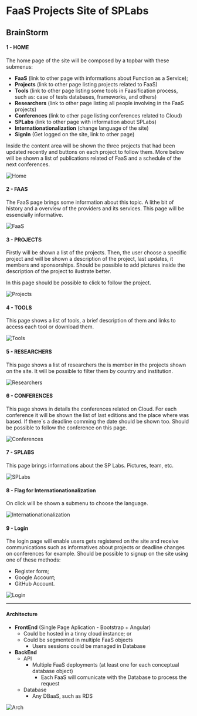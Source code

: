# FaaS Projects Site of SPLabs

## BrainStorm

#### 1 - HOME

The home page of the site will be composed by a topbar with these submenus:
  - **FaaS** (link to other page with informations about Function as a Service);
  - **Projects** (link to other page listing projects related to FaaS)
  - **Tools** (link to other page listing some tools in Faasification process, such as: case of tests databases, frameworks, and others)
  - **Researchers** (link to other page listing all people involving in the FaaS projects)
  - **Conferences** (link to other page listing conferences related to Cloud)
  - **SPLabs** (link to other page with information about SPLabs)
  - **Internationationalization** (change language of the site)
  - **SignIn** (Get logged on the site, link to other page)

Inside the content area will be shown the three projects that had been updated recently and buttons on each project to follow them. More below will be shown a list of publications related of FaaS and a schedule of the next conferences.

![Home](brainstorm/1_home.jpg)

#### 2 - FAAS

The FaaS page brings some information about this topic. A lithe bit of history and a overview of the providers and its services. This page will be essencially informative.

![FaaS](brainstorm/2_faas.jpg)

#### 3 - PROJECTS

Firstly will be shown a list of the projects. Then, the user choose a specific project and will be shown a description of the project, last updates, it members and sponsorships. Should be possible to add pictures inside the description of the project to ilustrate better.

In this page should be possible to click to follow the project.

![Projects](brainstorm/3_projects.jpg)

#### 4 - TOOLS

This page shows a list of tools, a brief description of them and links to access each tool or download them.

![Tools](brainstorm/4_tools.jpg)

#### 5 - RESEARCHERS

This page shows a list of researchers the is member in the projects shown on the site. It will be possible to filter them by country and institution.

![Researchers](brainstorm/5_researchers.jpg)

#### 6 - CONFERENCES

This page shows in details the conferences related on Cloud. For each conference it will be shown the list of last editions and the place where was based. If there´s a deadline comming the date should be shown too. Should be possible to follow the conference on this page.

![Conferences](brainstorm/6_conferences.jpg)

#### 7 - SPLABS

This page brings informations about the SP Labs. Pictures, team, etc.

![SPLabs](brainstorm/7_splab.jpg)

#### 8 - Flag for Internationationalization

On click will be shown a submenu to choose the language.

![Internationationalization](brainstorm/8_internationalization.jpg)

#### 9 - Login

The login page will enable users gets registered on the site and receive communications such as informatives about projects or deadline changes on conferences for example. Should be possible to signup on the site using one of these methods:
  - Register form;
  - Google Account;
  - GitHub Account.

![Login](brainstorm/9_login.jpg)

***

#### Architecture

- **FrontEnd** (Single Page Aplication - Bootstrap + Angular)
  - Could be hosted in a tinny cloud instance; or
  - Could be segmented in multiple FaaS objects
    - Users sessions could be managed in Database
- **BackEnd**
  - API
    - Multiple FaaS deployments (at least one for each conceptual database object)
      - Each FaaS will comunicate with the Database to process the request
  - Database
    - Any DBaaS, such as RDS

![Arch](brainstorm/10_arch.jpg)